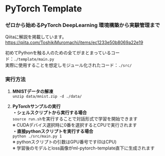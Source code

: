 # PyTorch Template
### ゼロから始めるPyTorch DeepLearning 環境構築から実験管理まで

Qiitaに解説を掲載しています。
https://qiita.com/ToshikiMuromachi/items/ec1233e50b8069a22e19

初めてPythonを触る人のための全てがまとまっているコード：`./template/main.py`  
実際に使用することを想定しモジュール化されたコード：`./src/`  

### 実行方法
1. **MNISTデータの解凍**  
`unzip data/mnist.zip -d ./data/`

2. **PyTorchサンプルの実行**  
**・シェルスクリプトから実行する場合**   
`source run.sh`を実行することで対話形式で学習を開始できます  
※ CUDAデバイス選択時に0番を選択するとCPUで実行されます  
**・直接pythonスクリプトを実行する場合**  
`python ./src/main.py 1`  
※ pythonスクリプトの引数はGPU番号です(0はCPU)  
※ 学習後のモデルとloss画像がml-pytorch-template直下に生成されます
